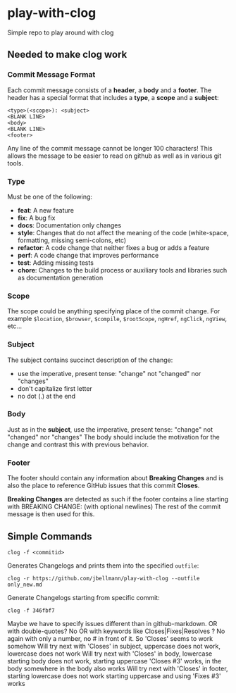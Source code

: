 # play-with-clog
Simple repo to play around with clog

## Needed to make clog work

### Commit Message Format

Each commit message consists of a **header**, a **body** and a **footer**.  The header has a special
format that includes a **type**, a **scope** and a **subject**:

```
<type>(<scope>): <subject>
<BLANK LINE>
<body>
<BLANK LINE>
<footer>
```

Any line of the commit message cannot be longer 100 characters! This allows the message to be easier
to read on github as well as in various git tools.

### Type

Must be one of the following:

* **feat**: A new feature
* **fix**: A bug fix
* **docs**: Documentation only changes
* **style**: Changes that do not affect the meaning of the code (white-space, formatting, missing
  semi-colons, etc)
* **refactor**: A code change that neither fixes a bug or adds a feature
* **perf**: A code change that improves performance
* **test**: Adding missing tests
* **chore**: Changes to the build process or auxiliary tools and libraries such as documentation
  generation

### Scope

The scope could be anything specifying place of the commit change. For example `$location`,
`$browser`, `$compile`, `$rootScope`, `ngHref`, `ngClick`, `ngView`, etc...

### Subject

The subject contains succinct description of the change:

* use the imperative, present tense: "change" not "changed" nor "changes"
* don't capitalize first letter
* no dot (.) at the end

### Body

Just as in the **subject**, use the imperative, present tense: "change" not "changed" nor "changes"
The body should include the motivation for the change and contrast this with previous behavior.

### Footer

The footer should contain any information about **Breaking Changes** and is also the place to
reference GitHub issues that this commit **Closes**.

**Breaking Changes** are detected as such if the footer contains a line starting with BREAKING CHANGE:
(with optional newlines) The rest of the commit message is then used for this.


## Simple Commands

```
clog -f <commitid>
```

Generates Changelogs and prints them into the specified `outfile`:
```
clog -r https://github.com/jbellmann/play-with-clog --outfile only_new.md
```

Generate Changelogs starting from specific commit:
```
clog -f 346fbf7
```

Maybe we have to specify issues different than in github-markdown.
OR with double-quotes? No
OR with keywords like Closes|Fixes|Resolves ?
No again with only a number, no # in front of it.
So 'Closes' seems to work somehow
  Will try next with 'Closes' in subject, uppercase does not work, lowercase does not work
  Will try next with 'Closes' in body, 
    lowercase starting body does not work,
    starting uppercase 'Closes #3' works,
    in the body somewhere in the body also works
  Will try next with 'Closes' in footer,
    starting lowercase does not work
    starting uppercase and using 'Fixes #3' works


